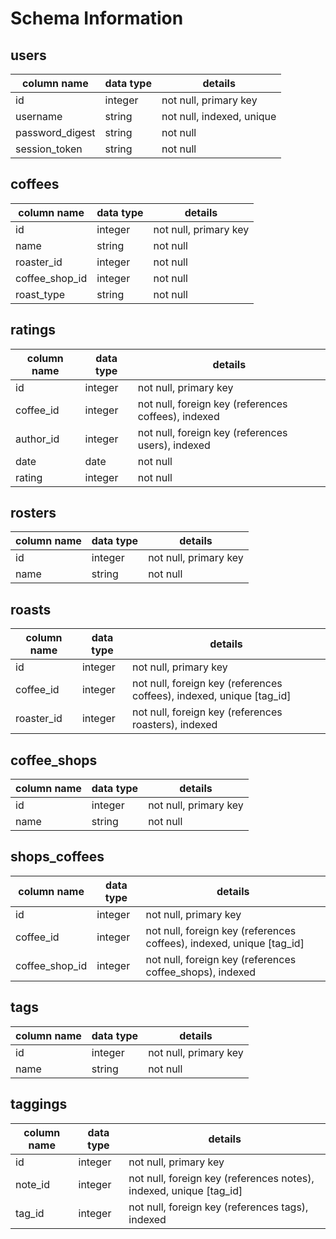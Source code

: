 # Schema Information

## users
column name     | data type | details
----------------|-----------|-----------------------
id              | integer   | not null, primary key
username        | string    | not null, indexed, unique
password_digest | string    | not null
session_token   | string    | not null

## coffees
column name | data type | details
------------|-----------|-----------------------
id             | integer   | not null, primary key
name           | string    | not null
roaster_id     | integer   | not null
coffee_shop_id | integer   | not null
roast_type     | string    | not null

## ratings
column name | data type | details
------------|-----------|-----------------------
id          | integer   | not null, primary key
coffee_id   | integer   | not null, foreign key (references coffees), indexed
author_id   | integer   | not null, foreign key (references users), indexed
date        | date      | not null
rating      | integer   | not null

## rosters
column name | data type | details
------------|-----------|-----------------------
id          | integer   | not null, primary key
name        | string    | not null

## roasts
column name | data type | details
------------|-----------|-----------------------
id          | integer   | not null, primary key
coffee_id   | integer   | not null, foreign key (references coffees), indexed, unique [tag_id]
roaster_id  | integer   | not null, foreign key (references roasters), indexed

## coffee_shops
column name | data type | details
------------|-----------|-----------------------
id          | integer   | not null, primary key
name        | string    | not null

## shops_coffees
column name | data type | details
------------|-----------|-----------------------
id             | integer   | not null, primary key
coffee_id      | integer   | not null, foreign key (references coffees), indexed, unique [tag_id]
coffee_shop_id | integer   | not null, foreign key (references coffee_shops), indexed

## tags
column name | data type | details
------------|-----------|-----------------------
id          | integer   | not null, primary key
name        | string    | not null

## taggings
column name | data type | details
------------|-----------|-----------------------
id          | integer   | not null, primary key
note_id     | integer   | not null, foreign key (references notes), indexed, unique [tag_id]
tag_id      | integer   | not null, foreign key (references tags), indexed
